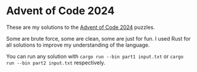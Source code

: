 # Advent of Code 2024

These are my solutions to the [Advent of Code 2024](https://adventofcode.com/2024) puzzles.

Some are brute force, some are clean, some are just for fun. I used Rust for all solutions to improve my understanding of the language.


You can run any solution with `cargo run --bin part1 input.txt` or `cargo run --bin part2 input.txt` respectively.